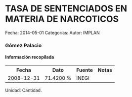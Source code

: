 TASA DE SENTENCIADOS EN MATERIA DE NARCOTICOS
=====

Fecha: 2014-05-01
Categorías: 
Autor: IMPLAN

### Gómez Palacio

#### Información recopilada

<table class="table table-hover table-bordered">
  <tr><th>Fecha</th><th>Dato</th><th>Fuente</th><th>Notas</th></tr>
  <tr><td>2008-12-31</td><td>71.4200 %</td><td>INEGI</td><td></td></tr>
</table>

Unidad: Cantidad.
